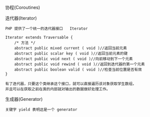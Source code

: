 协程(Coroutines)

迭代器(Iterator)

    PHP 提供了一个统一的迭代器接口   Iterator
    
    Iterator extends Traversable {
        /* 方法 */
        abstract public mixed current ( void )//返回当前元素
        abstract public scalar key ( void )//返回当前元素的键
        abstract public void next ( void )//向前移动到下一个元素
        abstract public void rewind ( void )//返回到迭代器的第一个元素
        abstract public boolean valid ( void )//检查当前位置是否有效
    }
    
    有了迭代器，只要这个类继承这个接口，就可以直接遍历该对象获取学生数组，
    并且可以在获取之前在类的内部就对输出的数据做好处理工作。

生成器(Generator)

    关键字 yield 表明这是一个 generator

